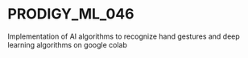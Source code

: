 # PRODIGY_ML_046
Implementation of AI algorithms to recognize hand gestures and deep learning algorithms on google colab 
